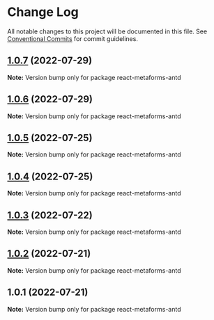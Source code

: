 # Change Log

All notable changes to this project will be documented in this file.
See [Conventional Commits](https://conventionalcommits.org) for commit guidelines.

## [1.0.7](https://github.com/flsy/meta/compare/react-metaforms-antd@1.0.6...react-metaforms-antd@1.0.7) (2022-07-29)

**Note:** Version bump only for package react-metaforms-antd





## [1.0.6](https://github.com/flsy/meta/compare/react-metaforms-antd@1.0.5...react-metaforms-antd@1.0.6) (2022-07-29)

**Note:** Version bump only for package react-metaforms-antd





## [1.0.5](https://github.com/flsy/meta/compare/react-metaforms-antd@1.0.4...react-metaforms-antd@1.0.5) (2022-07-25)

**Note:** Version bump only for package react-metaforms-antd





## [1.0.4](https://github.com/flsy/meta/compare/react-metaforms-antd@1.0.3...react-metaforms-antd@1.0.4) (2022-07-25)

**Note:** Version bump only for package react-metaforms-antd





## [1.0.3](https://github.com/flsy/meta/compare/react-metaforms-antd@1.0.2...react-metaforms-antd@1.0.3) (2022-07-22)

**Note:** Version bump only for package react-metaforms-antd





## [1.0.2](https://github.com/flsy/meta/compare/react-metaforms-antd@1.0.1...react-metaforms-antd@1.0.2) (2022-07-21)

**Note:** Version bump only for package react-metaforms-antd





## 1.0.1 (2022-07-21)

**Note:** Version bump only for package react-metaforms-antd
